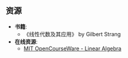 ## 资源
- **书籍**:
  - 《线性代数及其应用》 by Gilbert Strang
- **在线资源**:
  - [MIT OpenCourseWare - Linear Algebra](https://ocw.mit.edu/courses/mathematics/18-06-linear-algebra-spring-2010/)
